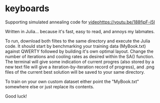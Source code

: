 # keyboards
Supporting simulated annealing code for [video](https://youtu.be/188fipF-i5I)https://youtu.be/188fipF-i5I

Written in Julia... because it's fast, easy to read, and annoys my labmates.

To run, download both filtes to the same directory and execute the Julia code. It should start by benchmarking your training data (MyBook.txt) against QWERTY followed by building it's own optimal layout. Change the number of iterations and cooling rates as desired within the SA() function. The terminal will give some indication of current progres (also stored by a new text file will give a iteration-by-iteration record of progress), and .png files of the current best solution will be saved to your same directory.

To train on your own custom dataset either point the "MyBook.txt" somewhere else or just replace its contents.

Good luck!
